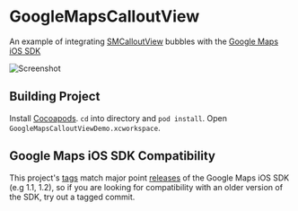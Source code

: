 GoogleMapsCalloutView
=====================

An example of integrating [SMCalloutView](https://github.com/nfarina/calloutview) bubbles with the [Google Maps iOS SDK](https://developers.google.com/maps/documentation/ios/)

![Screenshot](https://raw.github.com/ryanmaxwell/GoogleMapsCalloutView/master/LouvreScreenshot.png)

## Building Project
Install [Cocoapods](http://cocoapods.org). `cd` into directory and `pod install`. Open `GoogleMapsCalloutViewDemo.xcworkspace`. 

## Google Maps iOS SDK Compatibility
This project's [tags](https://github.com/ryanmaxwell/GoogleMapsCalloutView/tags) match major point [releases](https://developers.google.com/maps/documentation/ios/releases) of the Google Maps iOS SDK (e.g 1.1, 1.2), so if you are looking for compatibility with an older version of the SDK, try out a tagged commit.